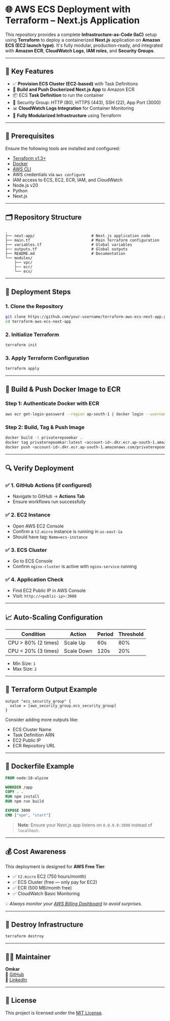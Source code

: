 
# 🌐 AWS ECS Deployment with Terraform – Next.js Application

This repository provides a complete **Infrastructure-as-Code (IaC)** setup using **Terraform** to deploy a containerized **Next.js** application on **Amazon ECS (EC2 launch type)**. It's fully modular, production-ready, and integrated with **Amazon ECR**, **CloudWatch Logs**, **IAM roles**, and **Security Groups**.

---

## 📌 Key Features

- ✅ **Provision ECS Cluster (EC2-based)** with Task Definitions
- 🐳 **Build and Push Dockerized Next.js App** to Amazon ECR
- 📦 ECS **Task Definition** to run the container
- 🔐 Security Group: HTTP (80), HTTPS (443), SSH (22), App Port (3000)
- 📊 **CloudWatch Logs Integration** for Container Monitoring
- 🧱 **Fully Modularized Infrastructure** using Terraform

---

## 🧰 Prerequisites

Ensure the following tools are installed and configured:

- [Terraform v1.3+](https://www.terraform.io/downloads)
- [Docker](https://www.docker.com/get-started/)
- [AWS CLI](https://docs.aws.amazon.com/cli/latest/userguide/install-cliv2.html)
- AWS credentials via `aws configure`
- IAM access to ECS, EC2, ECR, IAM, and CloudWatch
- Node.js v20
- Python
- Next.js

---

## 🗂️ Repository Structure

```
.
├── next-app/                         # Next.js application code
├── main.tf                           # Main Terraform configuration
├── variables.tf                      # Global variables
├── outputs.tf                        # Global outputs
├── README.md                         # Documentation
└── modules/
    ├── vpc/
    ├── ecr/
    └── ecs/
```

---

## 🚀 Deployment Steps

### 1. Clone the Repository

```bash
git clone https://github.com/your-username/terraform-aws-ecs-next-app.git
cd terraform-aws-ecs-next-app
```

### 2. Initialize Terraform

```bash
terraform init
```

### 3. Apply Terraform Configuration

```bash
terraform apply
```

---

## 🐳 Build & Push Docker Image to ECR

### Step 1: Authenticate Docker with ECR

```bash
aws ecr get-login-password --region ap-south-1 | docker login --username AWS --password-stdin <account-id>.dkr.ecr.ap-south-1.amazonaws.com
```

### Step 2: Build, Tag & Push Image

```bash
docker build -t privaterepoomkar .
docker tag privaterepoomkar:latest <account-id>.dkr.ecr.ap-south-1.amazonaws.com/privaterepoomkar:latest
docker push <account-id>.dkr.ecr.ap-south-1.amazonaws.com/privaterepoomkar:latest
```

---

## 🔍 Verify Deployment

### ✅ 1. GitHub Actions (if configured)
- Navigate to GitHub → **Actions Tab**
- Ensure workflows run successfully

### ✅ 2. EC2 Instance
- Open AWS EC2 Console
- Confirm a `t2.micro` instance is running in `us-east-1a`
- Should have tag: `Name=ecs-instance`

### ✅ 3. ECS Cluster
- Go to ECS Console
- Confirm `nginx-cluster` is active with `nginx-service` running

### ✅ 4. Application Check
- Find EC2 Public IP in AWS Console
- Visit: `http://<public-ip>:3000`

---

## 📈 Auto-Scaling Configuration

| Condition            | Action    | Period | Threshold |
|----------------------|-----------|--------|-----------|
| CPU > 80% (2 times)  | Scale Up  | 60s    | 80%       |
| CPU < 20% (3 times)  | Scale Down| 120s   | 20%       |

- Min Size: `1`
- Max Size: `2`

---

## 🧾 Terraform Output Example

```hcl
output "ecs_security_group" {
  value = [aws_security_group.ecs_security_group]
}
```

Consider adding more outputs like:
- ECS Cluster Name
- Task Definition ARN
- EC2 Public IP
- ECR Repository URL

---

## 🐳 Dockerfile Example

```Dockerfile
FROM node:18-alpine

WORKDIR /app
COPY . .
RUN npm install
RUN npm run build

EXPOSE 3000
CMD ["npm", "start"]
```

> **Note**: Ensure your Next.js app listens on `0.0.0.0:3000` instead of `localhost`.

---

## 💰 Cost Awareness

This deployment is designed for **AWS Free Tier**:

- ✅ `t2.micro` EC2 (750 hours/month)
- ✅ ECS Cluster (free — only pay for EC2)
- ✅ ECR (500 MB/month free)
- ✅ CloudWatch Basic Monitoring

💡 *Always monitor your [AWS Billing Dashboard](https://console.aws.amazon.com/billing/home) to avoid surprises.*

---

## 🧹 Destroy Infrastructure

```bash
terraform destroy
```

---

## 👨‍💻 Maintainer

**Omkar**  
📂 [GitHub](https://github.com/omkarclouddev)  
🔗 [LinkedIn](https://linkedin.com/in/omkarclouddev)  

---

## 📄 License

This project is licensed under the [MIT License](LICENSE).
